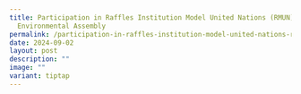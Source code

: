 ```yaml
---
title: Participation in Raffles Institution Model United Nations (RMUN)
  Environmental Assembly
permalink: /participation-in-raffles-institution-model-united-nations-rmun-environmental-assembly/
date: 2024-09-02
layout: post
description: ""
image: ""
variant: tiptap
---
```

